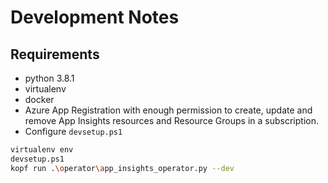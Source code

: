 # Development Notes

## Requirements

* python 3.8.1
* virtualenv
* docker
* Azure App Registration with enough permission to create, update and remove App Insights resources and Resource Groups in a subscription.
* Configure `devsetup.ps1`

```bash
virtualenv env
devsetup.ps1
kopf run .\operator\app_insights_operator.py --dev
```
